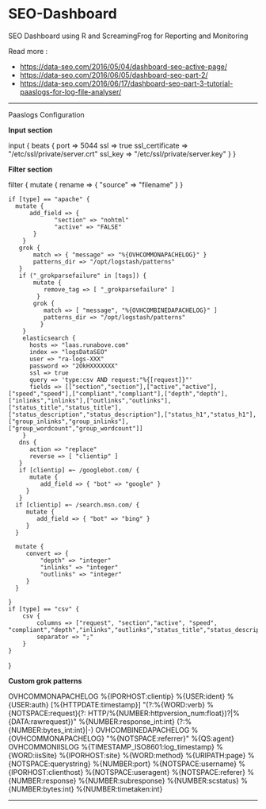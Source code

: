 # SEO-Dashboard
 SEO Dashboard using R and ScreamingFrog for Reporting and Monitoring 

Read more : 
- https://data-seo.com/2016/05/04/dashboard-seo-active-page/
- https://data-seo.com/2016/06/05/dashboard-seo-part-2/
- https://data-seo.com/2016/06/17/dashboard-seo-part-3-tutorial-paaslogs-for-log-file-analyser/


----------------------
Paaslogs Configuration

**Input section**

input {
  beats {
      port => 5044
          ssl => true
              ssl_certificate => "/etc/ssl/private/server.crt"
              ssl_key => "/etc/ssl/private/server.key"
   }
}

**Filter section**

filter {
    mutate {
        rename => {
             "source" => "filename"
        }
    }
      
    if [type] == "apache" {  
      mutate {
          add_field => { 
                 "section" => "nohtml"
                 "active" => "FALSE"
           }
        }
       grok {
           match => { "message" => "%{OVHCOMMONAPACHELOG}" }
           patterns_dir => "/opt/logstash/patterns"
       }
       if ("_grokparsefailure" in [tags]) {
           mutate {
              remove_tag => [ "_grokparsefailure" ]
            }
           grok {
              match => [ "message", "%{OVHCOMBINEDAPACHELOG}" ]
              patterns_dir => "/opt/logstash/patterns"
             }
        }
        elasticsearch { 
          hosts => "laas.runabove.com" 
          index => "logsDataSEO" 
          user => "ra-logs-XXX" 
          password => "2OkHXXXXXXX"        
          ssl => true 
          query => 'type:csv AND request:"%{[request]}"'
          fields => [["section","section"],["active","active"],["speed","speed"],["compliant","compliant"],["depth","depth"],["inlinks","inlinks"],["outlinks","outlinks"],["status_title","status_title"],["status_description","status_description"],["status_h1","status_h1"],["group_inlinks","group_inlinks"],["group_wordcount","group_wordcount"]]
        }
       dns {
          action => "replace"
          reverse => [ "clientip" ]
       }
       if [clientip] =~ /googlebot.com/ { 
          mutate {
             add_field => { "bot" => "google" }
         }
       }
      if [clientip] =~ /search.msn.com/ { 
         mutate {
            add_field => { "bot" => "bing" }
         }
      }
	  
	  mutate {
         convert => { 
             "depth" => "integer"
             "inlinks" => "integer"
             "outlinks" => "integer"
         }
      }	  
	  
    }
    if [type] == "csv" {
        csv {
            columns => ["request", "section","active", "speed", "compliant","depth","inlinks","outlinks","status_title","status_description","status_h1","group_inlinks","group_wordcount"]
            separator => ";"
        } 
    }
}


**Custom grok patterns**

OVHCOMMONAPACHELOG %{IPORHOST:clientip} %{USER:ident} %{USER:auth} \[%{HTTPDATE:timestamp}\] "(?:%{WORD:verb} %{NOTSPACE:request}(?: HTTP/%{NUMBER:httpversion_num:float})?|%{DATA:rawrequest})" %{NUMBER:response_int:int} (?:%{NUMBER:bytes_int:int}|-)
OVHCOMBINEDAPACHELOG %{OVHCOMMONAPACHELOG} "%{NOTSPACE:referrer}" %{QS:agent}
OVHCOMMONIISLOG %{TIMESTAMP_ISO8601:log_timestamp} %{WORD:iisSite} %{IPORHOST:site} %{WORD:method} %{URIPATH:page} %{NOTSPACE:querystring} %{NUMBER:port} %{NOTSPACE:username} %{IPORHOST:clienthost} %{NOTSPACE:useragent} %{NOTSPACE:referer} %{NUMBER:response} %{NUMBER:subresponse} %{NUMBER:scstatus} %{NUMBER:bytes:int} %{NUMBER:timetaken:int}

---------------------------------



